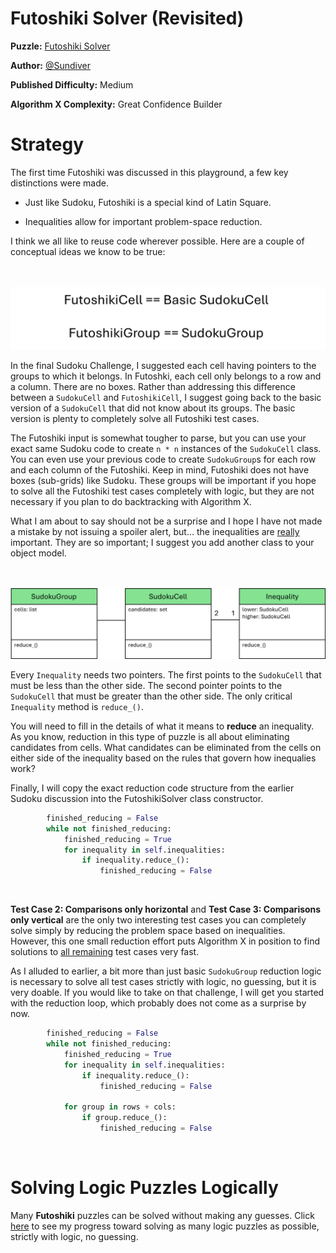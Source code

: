 # Futoshiki Solver (Revisited)

__Puzzle:__ [Futoshiki Solver](https://www.codingame.com/training/medium/futoshiki-solver)

__Author:__ [@Sundiver](https://www.codingame.com/profile/a4d5c1786311a05772d1b2f5dadac78e6102203)

__Published Difficulty:__ Medium

__Algorithm X Complexity:__ Great Confidence Builder

# Strategy

The first time Futoshiki was discussed in this playground, a few key distinctions were made.

* Just like Sudoku, Futoshiki is a special kind of Latin Square.

* Inequalities allow for important problem-space reduction.

I think we all like to reuse code wherever possible. Here are a couple of conceptual ideas we know to be true:

<BR><BR>
![Futoshiki Classes](FutoshikiClasses.png)
<BR>

In the final Sudoku Challenge, I suggested each cell having pointers to the groups to which it belongs. In Futoshki, each cell only belongs to a row and a column. There are no boxes. Rather than addressing this difference between a `SudokuCell` and `FutoshikiCell`, I suggest going back to the basic version of a `SudokuCell` that did not know about its groups. The basic version is plenty to completely solve all Futoshiki test cases.

The Futoshiki input is somewhat tougher to parse, but you can use your exact same Sudoku code to create  `n * n` instances of the `SudokuCell` class. You can even use your previous code to create `SudokuGroup`s for each row and each column of the Futoshiki. Keep in mind, Futoshiki does not have boxes (sub-grids) like Sudoku. These groups will be important if you hope to solve all the Futoshiki test cases completely with logic, but they are not necessary if you plan to do backtracking with Algorithm X.

What I am about to say should not be a surprise and I hope I have not made a mistake by not issuing a spoiler alert, but… the inequalities are <u>really</u> important. They are so important; I suggest you add another class to your object model.

<BR><BR>
![Futoshiki Classes Including Inequality](FutoshikiWithInequality.png)
<BR>

Every `Inequality` needs two pointers. The first points to the `SudokuCell` that must be less than the other side. The second pointer points to the `SudokuCell` that must be greater than the other side. The only critical `Inequality` method is `reduce_()`.

You will need to fill in the details of what it means to __reduce__ an inequality. As you know, reduction in this type of puzzle is all about eliminating candidates from cells. What candidates can be eliminated from the cells on either side of the inequality based on the rules that govern how inequalies work?

Finally, I will copy the exact reduction code structure from the earlier Sudoku discussion into the FutoshikiSolver class constructor.

```python
        finished_reducing = False
        while not finished_reducing:
            finished_reducing = True
            for inequality in self.inequalities:
                if inequality.reduce_():
                    finished_reducing = False
```

<BR>

__Test Case 2: Comparisons only horizontal__ and __Test Case 3: Comparisons only vertical__ are the only two interesting test cases you can completely solve simply by reducing the problem space based on inequalities. However, this one small reduction effort puts Algorithm X in position to find solutions to <u>all remaining</u> test cases very fast.

As I alluded to earlier, a bit more than just basic `SudokuGroup` reduction logic is necessary to solve all test cases strictly with logic, no guessing, but it is very doable. If you would like to take on that challenge, I will get you started with the reduction loop, which probably does not come as a surprise by now.

```python
        finished_reducing = False
        while not finished_reducing:
            finished_reducing = True
            for inequality in self.inequalities:
                if inequality.reduce_():
                    finished_reducing = False

            for group in rows + cols:
                if group.reduce_():
                    finished_reducing = False
```

<BR>

# Solving Logic Puzzles Logically

Many __Futoshiki__ puzzles can be solved without making any guesses. Click [here](solving-with-logic-only) to see my progress toward solving as many logic puzzles as possible, strictly with logic, no guessing.

